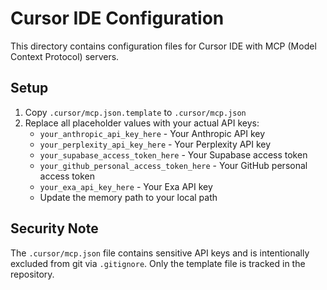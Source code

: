 # Cursor IDE Configuration

This directory contains configuration files for Cursor IDE with MCP (Model Context Protocol) servers.

## Setup

1. Copy `.cursor/mcp.json.template` to `.cursor/mcp.json`
2. Replace all placeholder values with your actual API keys:
   - `your_anthropic_api_key_here` - Your Anthropic API key
   - `your_perplexity_api_key_here` - Your Perplexity API key
   - `your_supabase_access_token_here` - Your Supabase access token
   - `your_github_personal_access_token_here` - Your GitHub personal access token
   - `your_exa_api_key_here` - Your Exa API key
   - Update the memory path to your local path

## Security Note

The `.cursor/mcp.json` file contains sensitive API keys and is intentionally excluded from git via `.gitignore`. Only the template file is tracked in the repository.
